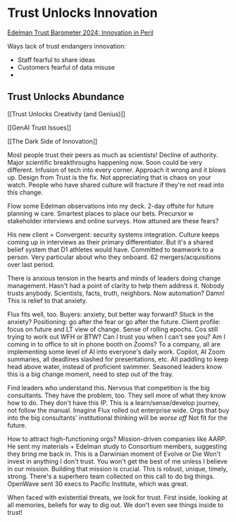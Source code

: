 # Trust Unlocks Innovation

[Edelman Trust Barometer 2024: Innovation in Peril](https://www.edelman.com/trust/2024/trust-barometer) 

Ways lack of trust endangers innovation: 

- Staff fearful to share ideas
- Customers fearful of data misuse 
- 
## Trust Unlocks Abundance 

[[Trust Unlocks Creativity (and Genius)]] 

[[GenAI Trust Issues]] 

[[The Dark Side of Innovation]] 

Most people trust their peers as much as scientists! 
Decline of authority. 
Major scientific breakthroughs happening now. Soon could be very different. 
Infusion of tech into every corner. 
Approach it wrong and it blows up. 
Design from Trust is the fix. 
Not appreciating that is chaos on your watch. 
People who have shared culture will fracture if they're not read into this change. 

Flow some Edelman observations into my deck. 
2-day offsite for future planning w care. 
Smartest places to place our bets. 
Precursor w stakeholder interviews and online surveys. How attuned are these fears? 

His new client = Convergent: security systems integration. 
Culture keeps coming up in interviews as their primary differentiator. But it's a shared belief system that D1 athletes would have. Committed to teamwork to a person. Very particular about who they onboard. 62 mergers/acquisitions over last period. 

There is anxious tension in the hearts and minds of leaders doing change management. Hasn't had a point of clarity to help them address it. Nobody trusts anybody. Scientists, facts, truth, neighbors. Now automation? Damn! This is relief to that anxiety. 

Flux fits well, too. Buyers: anxiety, but better way forward? Stuck in the anxiety? 
Positioning: go after the fear or go after the future. 
Client profile: focus on future and LT view of change. Sense of rolling epochs. 
Cos still trying to work out WFH or BTW? Can I trust you when I can't see you? Am I coming in to office to sit in phone booth on Zooms? 
To a company, all are implementing some level of AI into everyone's daily work. Copilot, AI Zoom summaries, all deadlines slashed for presentations, etc. 
All paddling to keep head above water, instead of proficient swimmer. 
Seasoned leaders know this is a big change moment, need to step out of the fray. 

Find leaders who understand this. Nervous that competition is the big consultants. They have the problem, too. They sell more of what they know how to do. They don't have this IP. This is a learn/sense/develop journey, not follow the manual. 
Imagine Flux rolled out enterprise wide. 
Orgs that buy into the big consultants' institutional thinking will be *worse off*
Not fit for the future. 

How to attract high-functioning orgs? 
Mission-driven companies like AARP. 
He sent my materials + Edelman study to Consortium members, suggesting they bring me back in. 
This is a Darwinian moment of Evolve or Die 
Won't invest in anything I don't trust. You won't get the best of me unless I believe in our mission. 
Building that mission is crucial. 
This is robust, unique, timely, strong. 
There's a superhero team collected on this call to do big things. 
OpenWave sent 30 execs to Pacific Institute, which was great. 

When faced with existential threats, we look for trust. First inside, looking at all memories, beliefs for way to dig out. We don't even see things inside to trust! 